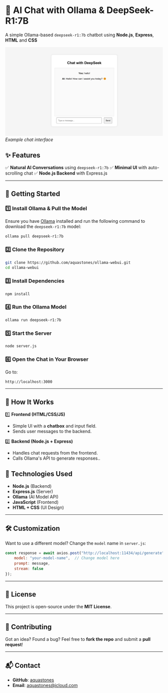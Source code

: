 # 📢 AI Chat with Ollama & DeepSeek-R1:7B

A simple Ollama-based `deepseek-r1:7b` chatbot using **Node.js**, **Express**, **HTML** and **CSS**

![Chat UI](preview.png)  
*Example chat interface*

## ✨ Features
✅ **Natural AI Conversations** using `deepseek-r1:7b`
✅ **Minimal UI** with auto-scrolling chat
✅ **Node.js Backend** with Express.js

---

## 🚀 Getting Started

### 1️⃣ **Install Ollama & Pull the Model**
Ensure you have [Ollama](https://ollama.com/) installed and run the following command to download the `deepseek-r1:7b` model:
```sh
ollama pull deepseek-r1:7b
```

### 2️⃣ **Clone the Repository**
```sh
git clone https://github.com/aquastones/ollama-webui.git
cd ollama-webui
```

### 3️⃣ **Install Dependencies**
```sh
npm install
```

### 4️⃣ **Run the Ollama Model**
```sh
ollama run deepseek-r1:7b
```

### 5️⃣ **Start the Server**
```sh
node server.js
```

### 6️⃣ **Open the Chat in Your Browser**
Go to:
```
http://localhost:3000
```

---

## 📜 How It Works
1️⃣ **Frontend (HTML/CSS/JS)**
- Simple UI with a **chatbox** and input field.
- Sends user messages to the backend.

2️⃣ **Backend (Node.js + Express)**
- Handles chat requests from the frontend.
- Calls Ollama's API to generate responses..

## 🔧 Technologies Used
- **Node.js** (Backend)
- **Express.js** (Server)
- **Ollama** (AI Model API)
- **JavaScript** (Frontend)
- **HTML + CSS** (UI Design)

---

## 🛠️ Customization
Want to use a different model? Change the `model` name in `server.js`:
```js
const response = await axios.post("http://localhost:11434/api/generate", {
    model: "your-model-name",  // Change model here
    prompt: message,
    stream: false
});
```

---

## 📜 License
This project is open-source under the **MIT License**.

---

## 🌟 Contributing
Got an idea? Found a bug? Feel free to **fork the repo** and submit a **pull request**!

---

## 📬 Contact
- **GitHub**: [aquastones](https://github.com/aquastones)
- **Email**: aquastones@icloud.com

